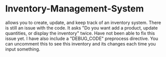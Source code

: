 # Inventory-Management-System
allows you to create, update, and keep track of an inventory system.
There is still an issue with the code. It asks "Do you want add a product,
update quantities, or display the inventory" twice. Have not been able to 
fix this issue yet.
I have also include a "DEBUG_CODE" preprocess directive. You can uncomment
this to see this inventory and its changes each time you input something.
